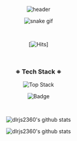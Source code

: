 <div align = 'center'>

![header](https://capsule-render.vercel.app/api?type=slice&color=gradient&height=200&section=header&text=HEE%20GEON&fontSize=80)

![snake gif](https://github.com/[dlrjs2360]/[dlrjs2360]/blob/output/github-contribution-grid-snake.svg)

<br>

[![Hits](https://hits.seeyoufarm.com/api/count/incr/badge.svg?url=https%3A%2F%2Fgithub.com%2F%25EC%259D%25B4%25EA%25B1%25B42360%2Fhit-counter&count_bg=%2379C83D&title_bg=%23555555&icon=&icon_color=%23E7E7E7&title=hits&edge_flat=false)]

<br>

<h3 align="center">※ Tech Stack ※</h3>

![Top Stack](https://widget.realdeveloper.pro/api/top?stack=JavaScript,React,Node.js)

![Badge](https://widget.realdeveloper.pro/api/badge?title=Languages&badges=Javascript,React,Redux,jQuery,Node.js,Express.js,Socket.io,Bootstrap,MongoDB,Python)

<br>

<div>
  
![dlrjs2360's github stats](https://github-readme-stats.vercel.app/api/top-langs/?username=dlrjs2360&show_icons=true&hide_border=true&title_color=004386&icon_color=004386&layout=compact)
  
![dlrjs2360's github stats](https://github-readme-stats.vercel.app/api?username=dlrjs2360&show_icons=true)


</div>

<br>

</div>
